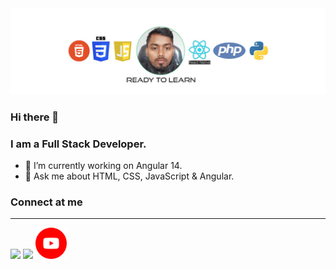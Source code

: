 <img src="https://raw.githubusercontent.com/cmschandan/cmschandan/main/yt-ck-programming.jpg">

### Hi there 👋
### I am a Full Stack Developer.
  
  - 🔭 I’m currently working on Angular 14.
  - 💬 Ask me about HTML, CSS, JavaScript & Angular.

### Connect at me
<hr>
<a href="https://twitter.com/hrefcoder" target="_blank"><img src="https://camo.githubusercontent.com/b1b1f1441f9ad8aadc569da20dc9615f056b1c0d87fad28c84662213065061a8/68747470733a2f2f692e696d6775722e636f6d2f473779544448502e706e67" width="50px"></a>
<a href="https://www.linkedin.com/in/cotocuschandan/" target="_blank"><img src="https://camo.githubusercontent.com/a1c16f60c3cb9eb39f1249add7db21d770bca379f7df213c4fdeda7d3bec9ed9/68747470733a2f2f692e696d6775722e636f6d2f6b4639484d707a2e706e67" width="50px"></a>
<a href="https://www.youtube.com/channel/UCCsczli5PIaqN2k6BLDp7vQ" target="_blank"><img src="https://raw.githubusercontent.com/cmschandan/cmschandan/main/youtube-icon.png" width="50px"></a>

<!--
**cmschandan/cmschandan** is a ✨ _special_ ✨ repository because its `README.md` (this file) appears on your GitHub profile.

Here are some ideas to get you started:

- 🔭 I’m currently working on ...
- 🌱 I’m currently learning ...
- 👯 I’m looking to collaborate on ...
- 🤔 I’m looking for help with ...
- 💬 Ask me about ...
- 📫 How to reach me: ...
- 😄 Pronouns: ...
- ⚡ Fun fact: ...
-->
